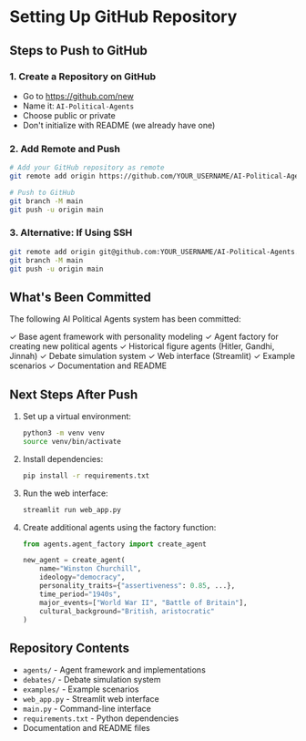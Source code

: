 # Setting Up GitHub Repository

## Steps to Push to GitHub

### 1. Create a Repository on GitHub
- Go to https://github.com/new
- Name it: `AI-Political-Agents`
- Choose public or private
- Don't initialize with README (we already have one)

### 2. Add Remote and Push
```bash
# Add your GitHub repository as remote
git remote add origin https://github.com/YOUR_USERNAME/AI-Political-Agents.git

# Push to GitHub
git branch -M main
git push -u origin main
```

### 3. Alternative: If Using SSH
```bash
git remote add origin git@github.com:YOUR_USERNAME/AI-Political-Agents.git
git branch -M main
git push -u origin main
```

## What's Been Committed

The following AI Political Agents system has been committed:

✓ Base agent framework with personality modeling
✓ Agent factory for creating new political agents
✓ Historical figure agents (Hitler, Gandhi, Jinnah)
✓ Debate simulation system
✓ Web interface (Streamlit)
✓ Example scenarios
✓ Documentation and README

## Next Steps After Push

1. Set up a virtual environment:
   ```bash
   python3 -m venv venv
   source venv/bin/activate
   ```

2. Install dependencies:
   ```bash
   pip install -r requirements.txt
   ```

3. Run the web interface:
   ```bash
   streamlit run web_app.py
   ```

4. Create additional agents using the factory function:
   ```python
   from agents.agent_factory import create_agent
   
   new_agent = create_agent(
       name="Winston Churchill",
       ideology="democracy",
       personality_traits={"assertiveness": 0.85, ...},
       time_period="1940s",
       major_events=["World War II", "Battle of Britain"],
       cultural_background="British, aristocratic"
   )
   ```

## Repository Contents

- `agents/` - Agent framework and implementations
- `debates/` - Debate simulation system
- `examples/` - Example scenarios
- `web_app.py` - Streamlit web interface
- `main.py` - Command-line interface
- `requirements.txt` - Python dependencies
- Documentation and README files
